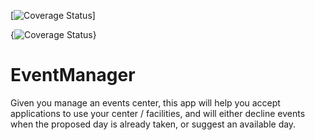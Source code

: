 [![Coverage Status](https://coveralls.io/repos/github/habibaudu/EventManager/badge.svg?branch=master)]

{<img src="https://coveralls.io/repos/github/habibaudu/EventManager/badge.svg?branch=Lintedbranch" alt="Coverage Status" />}






# EventManager
Given you manage an events center, this app will help you accept applications to use your center / facilities, and will either decline events when the proposed day is already taken, or suggest an available day.
